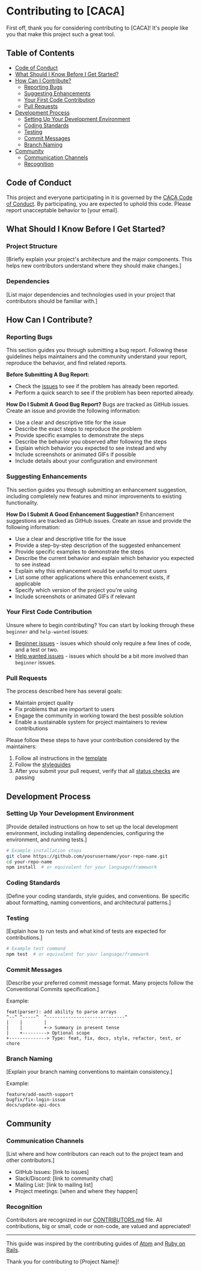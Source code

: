 # Contributing to [CACA]

First off, thank you for considering contributing to [CACA]! It's people like you that make this project such a great tool.

## Table of Contents

- [Code of Conduct](#code-of-conduct)
- [What Should I Know Before I Get Started?](#what-should-i-know-before-i-get-started)
- [How Can I Contribute?](#how-can-i-contribute)
  - [Reporting Bugs](#reporting-bugs)
  - [Suggesting Enhancements](#suggesting-enhancements)
  - [Your First Code Contribution](#your-first-code-contribution)
  - [Pull Requests](#pull-requests)
- [Development Process](#development-process)
  - [Setting Up Your Development Environment](#setting-up-your-development-environment)
  - [Coding Standards](#coding-standards)
  - [Testing](#testing)
  - [Commit Messages](#commit-messages)
  - [Branch Naming](#branch-naming)
- [Community](#community)
  - [Communication Channels](#communication-channels)
  - [Recognition](#recognition)

## Code of Conduct

This project and everyone participating in it is governed by the [CACA Code of Conduct](CODE_OF_CONDUCT.md). By participating, you are expected to uphold this code. Please report unacceptable behavior to [your email].

## What Should I Know Before I Get Started?

### Project Structure

[Briefly explain your project's architecture and the major components. This helps new contributors understand where they should make changes.]

### Dependencies

[List major dependencies and technologies used in your project that contributors should be familiar with.]

## How Can I Contribute?

### Reporting Bugs

This section guides you through submitting a bug report. Following these guidelines helps maintainers and the community understand your report, reproduce the behavior, and find related reports.

**Before Submitting A Bug Report:**
- Check the [issues](https://github.com/yourusername/your-repo-name/issues) to see if the problem has already been reported.
- Perform a quick search to see if the problem has been reported already.

**How Do I Submit A Good Bug Report?**
Bugs are tracked as GitHub issues. Create an issue and provide the following information:

- Use a clear and descriptive title for the issue
- Describe the exact steps to reproduce the problem
- Provide specific examples to demonstrate the steps
- Describe the behavior you observed after following the steps
- Explain which behavior you expected to see instead and why
- Include screenshots or animated GIFs if possible
- Include details about your configuration and environment

### Suggesting Enhancements

This section guides you through submitting an enhancement suggestion, including completely new features and minor improvements to existing functionality.

**How Do I Submit A Good Enhancement Suggestion?**
Enhancement suggestions are tracked as GitHub issues. Create an issue and provide the following information:

- Use a clear and descriptive title for the issue
- Provide a step-by-step description of the suggested enhancement
- Provide specific examples to demonstrate the steps
- Describe the current behavior and explain which behavior you expected to see instead
- Explain why this enhancement would be useful to most users
- List some other applications where this enhancement exists, if applicable
- Specify which version of the project you're using
- Include screenshots or animated GIFs if relevant

### Your First Code Contribution

Unsure where to begin contributing? You can start by looking through these `beginner` and `help-wanted` issues:

- [Beginner issues](https://github.com/yourusername/your-repo-name/labels/beginner) - issues which should only require a few lines of code, and a test or two.
- [Help wanted issues](https://github.com/yourusername/your-repo-name/labels/help%20wanted) - issues which should be a bit more involved than `beginner` issues.

### Pull Requests

The process described here has several goals:
- Maintain project quality
- Fix problems that are important to users
- Engage the community in working toward the best possible solution
- Enable a sustainable system for project maintainers to review contributions

Please follow these steps to have your contribution considered by the maintainers:

1. Follow all instructions in the [template](PULL_REQUEST_TEMPLATE.md)
2. Follow the [styleguides](#coding-standards)
3. After you submit your pull request, verify that all [status checks](https://help.github.com/articles/about-status-checks/) are passing

## Development Process

### Setting Up Your Development Environment

[Provide detailed instructions on how to set up the local development environment, including installing dependencies, configuring the environment, and running tests.]

```bash
# Example installation steps
git clone https://github.com/yourusername/your-repo-name.git
cd your-repo-name
npm install  # or equivalent for your language/framework
```

### Coding Standards

[Define your coding standards, style guides, and conventions. Be specific about formatting, naming conventions, and architectural patterns.]

### Testing

[Explain how to run tests and what kind of tests are expected for contributions.]

```bash
# Example test command
npm test  # or equivalent for your language/framework
```

### Commit Messages

[Describe your preferred commit message format. Many projects follow the Conventional Commits specification.]

Example:
```
feat(parser): add ability to parse arrays
^--^ ^-----^  ^-----------------------------^
|    |        |
|    |        +-> Summary in present tense
|    +---------> Optional scope
+--------------> Type: feat, fix, docs, style, refactor, test, or chore
```

### Branch Naming

[Explain your branch naming conventions to maintain consistency.]

Example:
```
feature/add-oauth-support
bugfix/fix-login-issue
docs/update-api-docs
```

## Community

### Communication Channels

[List where and how contributors can reach out to the project team and other contributors.]

- GitHub Issues: [link to issues]
- Slack/Discord: [link to community chat]
- Mailing List: [link to mailing list]
- Project meetings: [when and where they happen]

### Recognition

Contributors are recognized in our [CONTRIBUTORS.md](CONTRIBUTORS.md) file. All contributions, big or small, code or non-code, are valued and appreciated!

---

This guide was inspired by the contributing guides of [Atom](https://github.com/atom/atom/blob/master/CONTRIBUTING.md) and [Ruby on Rails](https://github.com/rails/rails/blob/main/CONTRIBUTING.md).

Thank you for contributing to [Project Name]!